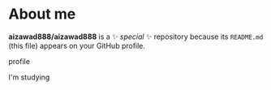 # About me


**aizawad888/aizawad888** is a ✨ _special_ ✨ repository because its `README.md` (this file) appears on your GitHub profile.

profile

I'm studying

<!-- 
Here are some ideas to get you started:

- 🔭 I’m currently working on ...
- 🌱 I’m currently learning ...
- 👯 I’m looking to collaborate on ...
- 🤔 I’m looking for help with ...
- 💬 Ask me about ...
- 📫 How to reach me: ...
- 😄 Pronouns: ...
- ⚡ Fun fact: ...
 -->
